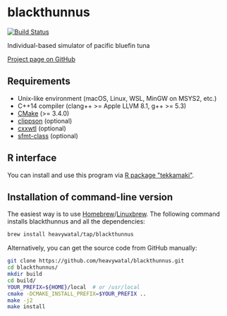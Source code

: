 # blackthunnus

[![Build Status](https://travis-ci.org/heavywatal/blackthunnus.svg?branch=master)](https://travis-ci.org/heavywatal/blackthunnus)

Individual-based simulator of pacific bluefin tuna

[Project page on GitHub](https://github.com/heavywatal/blackthunnus)


## Requirements

- Unix-like environment (macOS, Linux, WSL, MinGW on MSYS2, etc.)
- C++14 compiler (clang++ >= Apple LLVM 8.1, g++ >= 5.3)
- [CMake](https://cmake.org/) (>= 3.4.0)
- [clippson](https://github.com/heavywatal/clippson) (optional)
- [cxxwtl](https://github.com/heavywatal/cxxwtl) (optional)
- [sfmt-class](https://github.com/heavywatal/sfmt-class) (optional)


## R interface

You can install and use this program via [R package "tekkamaki"](https://github.com/heavywatal/tekkamaki).


## Installation of command-line version

The easiest way is to use [Homebrew](https://brew.sh/)/[Linuxbrew](http://linuxbrew.sh/).
The following command installs blackthunnus and all the dependencies:
```sh
brew install heavywatal/tap/blackthunnus
```

Alternatively, you can get the source code from GitHub manually:
```sh
git clone https://github.com/heavywatal/blackthunnus.git
cd blackthunnus/
mkdir build
cd build/
YOUR_PREFIX=${HOME}/local  # or /usr/local
cmake -DCMAKE_INSTALL_PREFIX=$YOUR_PREFIX ..
make -j2
make install
```
